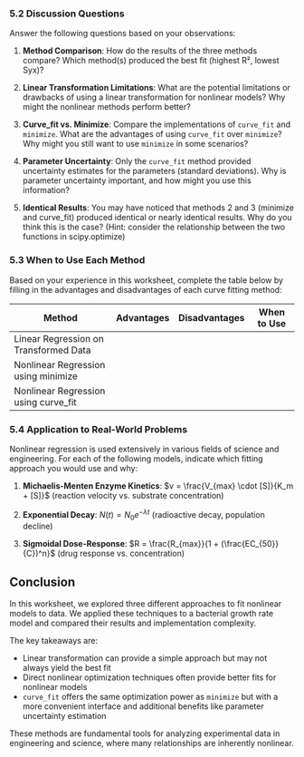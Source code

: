 ### 5.2 Discussion Questions

Answer the following questions based on your observations:

1. **Method Comparison**: How do the results of the three methods compare? Which method(s) produced the best fit (highest R², lowest Syx)?

2. **Linear Transformation Limitations**: What are the potential limitations or drawbacks of using a linear transformation for nonlinear models? Why might the nonlinear methods perform better?

3. **Curve_fit vs. Minimize**: Compare the implementations of `curve_fit` and `minimize`. What are the advantages of using `curve_fit` over `minimize`? Why might you still want to use `minimize` in some scenarios?

4. **Parameter Uncertainty**: Only the `curve_fit` method provided uncertainty estimates for the parameters (standard deviations). Why is parameter uncertainty important, and how might you use this information?

5. **Identical Results**: You may have noticed that methods 2 and 3 (minimize and curve_fit) produced identical or nearly identical results. Why do you think this is the case? (Hint: consider the relationship between the two functions in scipy.optimize)

### 5.3 When to Use Each Method

Based on your experience in this worksheet, complete the table below by filling in the advantages and disadvantages of each curve fitting method:

| Method | Advantages | Disadvantages | When to Use |
|--------|------------|---------------|-------------|
| Linear Regression on Transformed Data | | | |
| Nonlinear Regression using minimize | | | |
| Nonlinear Regression using curve_fit | | | |

### 5.4 Application to Real-World Problems

Nonlinear regression is used extensively in various fields of science and engineering. For each of the following models, indicate which fitting approach you would use and why:

1. **Michaelis-Menten Enzyme Kinetics**: $v = \frac{V_{max} \cdot [S]}{K_m + [S]}$ (reaction velocity vs. substrate concentration)

2. **Exponential Decay**: $N(t) = N_0 e^{-\lambda t}$ (radioactive decay, population decline)

3. **Sigmoidal Dose-Response**: $R = \frac{R_{max}}{1 + (\frac{EC_{50}}{C})^n}$ (drug response vs. concentration)

## Conclusion

In this worksheet, we explored three different approaches to fit nonlinear models to data. We applied these techniques to a bacterial growth rate model and compared their results and implementation complexity.

The key takeaways are:
- Linear transformation can provide a simple approach but may not always yield the best fit
- Direct nonlinear optimization techniques often provide better fits for nonlinear models
- `curve_fit` offers the same optimization power as `minimize` but with a more convenient interface and additional benefits like parameter uncertainty estimation

These methods are fundamental tools for analyzing experimental data in engineering and science, where many relationships are inherently nonlinear.
